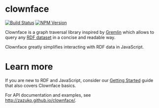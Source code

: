 # clownface

[![Build Status](https://travis-ci.org/clownface/clownface.svg?branch=master)](https://travis-ci.org/clownface/clownface)
[![NPM Version](https://img.shields.io/npm/v/clownface.svg?style=flat)](https://npm.im/clownface)

Clownface is a graph traversal library inspired by [Gremlin](https://tinkerpop.apache.org/gremlin.html) which allows to query any [RDF dataset](https://rdf.js.org/dataset-spec/) in a concise and readable way.

Clownface greatly simplifies interacting with RDF data in JavaScript.

# Learn more

If you are new to RDF and JavaScript, consider our [Getting Started](https://zazuko.com/get-started/developers/#traverse-an-rdf-graph) guide that also covers Clownface basics.

For API documentation and examples, see http://zazuko.github.io/clownface/.
